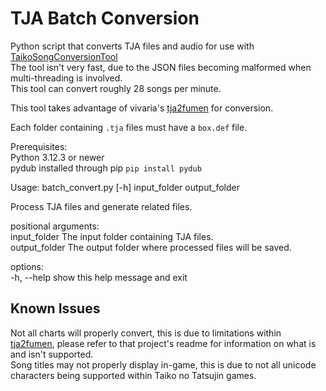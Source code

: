 # TJA Batch Conversion

Python script that converts TJA files and audio for use with [TaikoSongConversionTool](https://github.com/cainan-c/TaikoPythonTools/tree/main/TaikoSongConversionTool)  
The tool isn't very fast, due to the JSON files becoming malformed when multi-threading is involved.  
This tool can convert roughly 28 songs per minute.  

This tool takes advantage of vivaria's [tja2fumen](https://github.com/vivaria/tja2fumen) for conversion.  

Each folder containing `.tja` files must have a `box.def` file.

Prerequisites:  
Python 3.12.3 or newer  
pydub installed through pip `pip install pydub`  

Usage: batch_convert.py [-h] input_folder output_folder  

Process TJA files and generate related files.  

positional arguments:  
  input_folder   The input folder containing TJA files.  
  output_folder  The output folder where processed files will be saved.  

options:  
  -h, --help     show this help message and exit  

## Known Issues
Not all charts will properly convert, this is due to limitations within [tja2fumen](https://github.com/vivaria/tja2fumen), please refer to that project's readme for information on what is and isn't supported.  
Song titles may not properly display in-game, this is due to not all unicode characters being supported within Taiko no Tatsujin games.  
